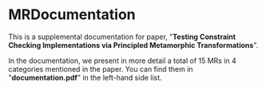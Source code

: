 # MRDocumentation
This is a supplemental documentation for paper, "**Testing Constraint Checking Implementations via
Principled Metamorphic Transformations**".

In the documentation, we present in more detail a total of 15 MRs in 4 categories mentioned in the paper. You can find them in "**documentation.pdf**" in the left-hand side list.

